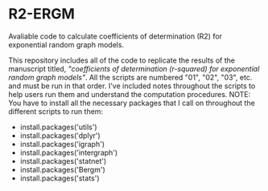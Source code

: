 # R2-ERGM
Avaliable code to calculate coefficients of determination (R2) for exponential random graph models.

This repository includes all of the code to replicate the results of the manuscript titled, *"coefficients of determination (r-squared) for exponential random graph models"*. All the scripts are numbered "01", "02", "03", etc. and must be run in that order. I've included notes throughout the scripts to help users run them and understand the computation procedures. NOTE: You have to install all the necessary packages that I call on throughout the different scripts to run them:

* install.packages('utils')
* install.packages('dplyr')
* install.packages('igraph')
* install.packages('intergraph')
* install.packages('statnet')
* install.packages('Bergm')
* install.packages('stats')
